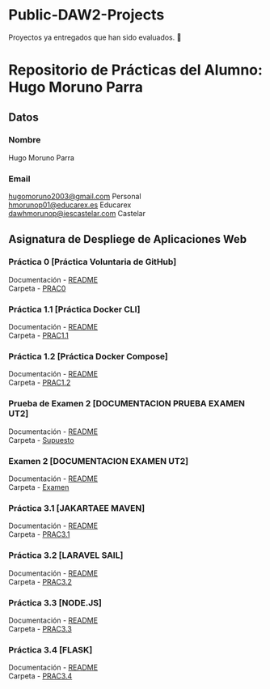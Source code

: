 # Public-DAW2-Projects
Proyectos ya entregados que han sido evaluados. 🙂

# Repositorio de Prácticas del Alumno: Hugo Moruno Parra

## Datos

### Nombre

Hugo Moruno Parra

### Email

<hugomoruno2003@gmail.com> Personal  
<hmorunop01@educarex.es> Educarex  
<dawhmorunop@iescastelar.com> Castelar  

## Asignatura de Despliege de Aplicaciones Web

### Práctica 0 [Práctica Voluntaria de GitHub]

Documentación - [README](uth0/README.md)  
Carpeta - [PRAC0](ut0/)

### Práctica 1.1 [Práctica Docker CLI]

Documentación - [README](ut1-Docker/README.md)  
Carpeta - [PRAC1.1](ut1-Docker/)

### Práctica 1.2 [Práctica Docker Compose]

Documentación - [README](ut1-Compose/README.md)  
Carpeta - [PRAC1.2](ut1-Compose/)

### Prueba de Examen 2 [DOCUMENTACION PRUEBA EXAMEN UT2]

Documentación - [README](ut2/SupuestoDeExamen/README.md)  
Carpeta - [Supuesto](ut2/SupuestoDeExamen/)

### Examen 2 [DOCUMENTACION EXAMEN UT2]

Documentación - [README](ut2/Examen/README.md)  
Carpeta - [Examen](ut2/Examen/)

### Práctica 3.1 [JAKARTAEE MAVEN]

Documentación - [README](ut3/jakartaEE/README.md)  
Carpeta - [PRAC3.1](ut3/jakartaEE/)

### Práctica 3.2 [LARAVEL SAIL]

Documentación - [README](ut3/laravel/README.md)  
Carpeta - [PRAC3.2](ut3/laravel/)

### Práctica 3.3 [NODE.JS]

Documentación - [README](ut3/node.js/README.md)  
Carpeta - [PRAC3.3](ut3/node.js/)

### Práctica 3.4 [FLASK]

Documentación - [README](ut3/flask/README.md)  
Carpeta - [PRAC3.4](ut3/flask/)